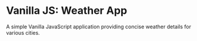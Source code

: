 # Vanilla JS: Weather App

A simple Vanilla JavaScript application providing concise weather details for various cities.
